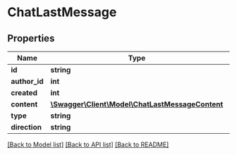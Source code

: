 # ChatLastMessage

## Properties
Name | Type | Description | Notes
------------ | ------------- | ------------- | -------------
**id** | **string** |  | [optional] 
**author_id** | **int** |  | [optional] 
**created** | **int** |  | [optional] 
**content** | [**\Swagger\Client\Model\ChatLastMessageContent**](ChatLastMessageContent.md) |  | [optional] 
**type** | **string** |  | [optional] 
**direction** | **string** |  | [optional] 

[[Back to Model list]](../../README.md#documentation-for-models) [[Back to API list]](../../README.md#documentation-for-api-endpoints) [[Back to README]](../../README.md)

